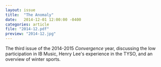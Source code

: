 ```yaml
---
layout: issue
title:  "The Anomaly"
date:   2014-12-01 12:00:00 -0400
categories: article
file: "2014-12.pdf"
preview: "2014-12.jpg"
---
```


The third issue of the 2014-2015 *Convergence* year, discussing the low participation in IB Music, Henry Lee's experience in the TYSO, and an overview of winter sports.
